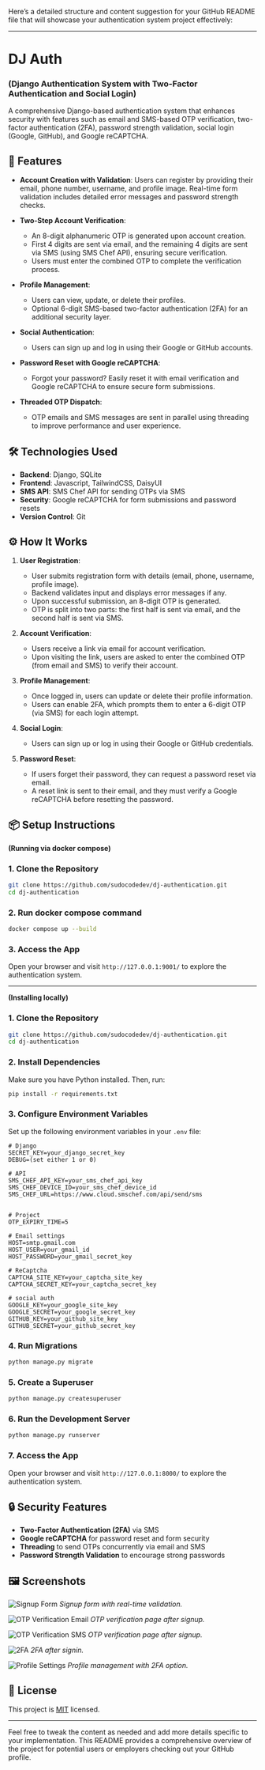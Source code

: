 Here’s a detailed structure and content suggestion for your GitHub README file that will showcase your authentication system project effectively:

---
# DJ Auth
### (Django Authentication System with Two-Factor Authentication and Social Login)

A comprehensive Django-based authentication system that enhances security with features such as email and SMS-based OTP verification, two-factor authentication (2FA), password strength validation, social login (Google, GitHub), and Google reCAPTCHA.

## 🚀 Features

- **Account Creation with Validation**: Users can register by providing their email, phone number, username, and profile image. Real-time form validation includes detailed error messages and password strength checks.

- **Two-Step Account Verification**:
  - An 8-digit alphanumeric OTP is generated upon account creation.
  - First 4 digits are sent via email, and the remaining 4 digits are sent via SMS (using SMS Chef API), ensuring secure verification.
  - Users must enter the combined OTP to complete the verification process.

- **Profile Management**:
  - Users can view, update, or delete their profiles.
  - Optional 6-digit SMS-based two-factor authentication (2FA) for an additional security layer.

- **Social Authentication**:
  - Users can sign up and log in using their Google or GitHub accounts.

- **Password Reset with Google reCAPTCHA**:
  - Forgot your password? Easily reset it with email verification and Google reCAPTCHA to ensure secure form submissions.

- **Threaded OTP Dispatch**:
  - OTP emails and SMS messages are sent in parallel using threading to improve performance and user experience.

## 🛠️ Technologies Used

- **Backend**: Django, SQLite
- **Frontend**: Javascript, TailwindCSS, DaisyUI
- **SMS API**: SMS Chef API for sending OTPs via SMS
- **Security**: Google reCAPTCHA for form submissions and password resets
- **Version Control**: Git

## ⚙️ How It Works

1. **User Registration**:
   - User submits registration form with details (email, phone, username, profile image).
   - Backend validates input and displays error messages if any.
   - Upon successful submission, an 8-digit OTP is generated.
   - OTP is split into two parts: the first half is sent via email, and the second half is sent via SMS.

2. **Account Verification**:
   - Users receive a link via email for account verification.
   - Upon visiting the link, users are asked to enter the combined OTP (from email and SMS) to verify their account.

3. **Profile Management**:
   - Once logged in, users can update or delete their profile information.
   - Users can enable 2FA, which prompts them to enter a 6-digit OTP (via SMS) for each login attempt.

4. **Social Login**:
   - Users can sign up or log in using their Google or GitHub credentials.

5. **Password Reset**:
   - If users forget their password, they can request a password reset via email.
   - A reset link is sent to their email, and they must verify a Google reCAPTCHA before resetting the password.

## 📦 Setup Instructions

**(Running via docker compose)**
### 1. Clone the Repository
```bash
git clone https://github.com/sudocodedev/dj-authentication.git
cd dj-authentication
```

### 2. Run docker compose command
```bash
docker compose up --build
```

### 3. Access the App
Open your browser and visit `http://127.0.0.1:9001/` to explore the authentication system.

---
**(Installing locally)**
### 1. Clone the Repository
```bash
git clone https://github.com/sudocodedev/dj-authentication.git
cd dj-authentication
```

### 2. Install Dependencies
Make sure you have Python installed. Then, run:
```bash
pip install -r requirements.txt
```

### 3. Configure Environment Variables
Set up the following environment variables in your `.env` file:

```
# Django
SECRET_KEY=your_django_secret_key
DEBUG=(set either 1 or 0)

# API
SMS_CHEF_API_KEY=your_sms_chef_api_key
SMS_CHEF_DEVICE_ID=your_sms_chef_device_id
SMS_CHEF_URL=https://www.cloud.smschef.com/api/send/sms


# Project
OTP_EXPIRY_TIME=5

# Email settings
HOST=smtp.gmail.com
HOST_USER=your_gmail_id
HOST_PASSWORD=your_gmail_secret_key

# ReCaptcha
CAPTCHA_SITE_KEY=your_captcha_site_key
CAPTCHA_SECRET_KEY=your_captcha_secret_key

# social auth
GOOGLE_KEY=your_google_site_key
GOOGLE_SECRET=your_google_secret_key
GITHUB_KEY=your_github_site_key
GITHUB_SECRET=your_github_secret_key
```

### 4. Run Migrations
```bash
python manage.py migrate
```

### 5. Create a Superuser
```bash
python manage.py createsuperuser
```

### 6. Run the Development Server
```bash
python manage.py runserver
```

### 7. Access the App
Open your browser and visit `http://127.0.0.1:8000/` to explore the authentication system.

## 🔒 Security Features

- **Two-Factor Authentication (2FA)** via SMS
- **Google reCAPTCHA** for password reset and form security
- **Threading** to send OTPs concurrently via email and SMS
- **Password Strength Validation** to encourage strong passwords

## 🖼️ Screenshots

![Signup Form](screenshots/signup_pwd_check.png)
*Signup form with real-time validation.*

![OTP Verification Email](screenshots/account_activation.png)
*OTP verification page after signup.*

![OTP Verification SMS](screenshots/sms_otp_account_activation.jpeg)
*OTP verification page after signup.*

![2FA](screenshots/2FA-signin.png)
*2FA after signin.*

![Profile Settings](screenshots/profile_management.png)
*Profile management with 2FA option.*

## 📄 License

This project is [MIT](LICENSE) licensed.

---

Feel free to tweak the content as needed and add more details specific to your implementation. This README provides a comprehensive overview of the project for potential users or employers checking out your GitHub profile.